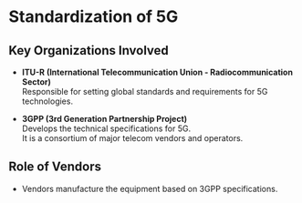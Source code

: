 # Standardization of 5G

## Key Organizations Involved

- **ITU-R (International Telecommunication Union - Radiocommunication Sector)**  
  Responsible for setting global standards and requirements for 5G technologies.

- **3GPP (3rd Generation Partnership Project)**  
  Develops the technical specifications for 5G.  
  It is a consortium of major telecom vendors and operators.

## Role of Vendors

- Vendors manufacture the equipment based on 3GPP specifications.
